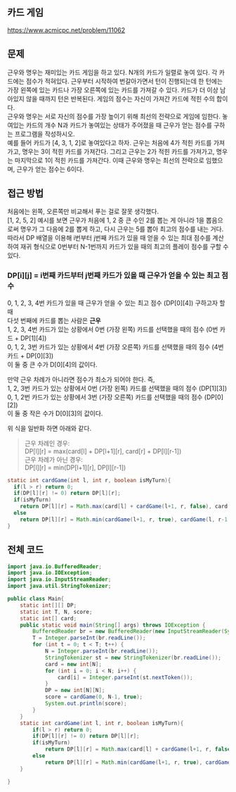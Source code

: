 ## 카드 게임
https://www.acmicpc.net/problem/11062
## 문제 
근우와 명우는 재미있는 카드 게임을 하고 있다. N개의 카드가 일렬로 놓여 있다. 각 카드에는 점수가 적혀있다. 근우부터 시작하여 번갈아가면서 턴이 진행되는데 한 턴에는 가장 왼쪽에 있는 카드나 가장 오른쪽에 있는 카드를 가져갈 수 있다. 카드가 더 이상 남아있지 않을 때까지 턴은 반복된다. 게임의 점수는 자신이 가져간 카드에 적힌 수의 합이다.
<br>
근우와 명우는 서로 자신의 점수를 가장 높이기 위해 최선의 전략으로 게임에 임한다. 놓여있는 카드의 개수 N과 카드가 놓여있는 상태가 주어졌을 때 근우가 얻는 점수를 구하는 프로그램을 작성하시오.
<br>
예를 들어 카드가 [4, 3, 1, 2]로 놓여있다고 하자. 근우는 처음에 4가 적힌 카드를 가져가고, 명우는 3이 적힌 카드를 가져간다. 그리고 근우는 2가 적힌 카드를 가져가고, 명우는 마지막으로 1이 적힌 카드를 가져간다. 이때 근우와 명우는 최선의 전략으로 임했으며, 근우가 얻는 점수는 6이다.
<br>

## 접근 방법
처음에는 왼쪽, 오른쪽만 비교해서 푸는 걸로 잘못 생각했다. <br>
[1, 2, 5, 2] 예시를 보면 근우가 처음에 1, 2 중 큰 수인 2를 뽑는 게 아니라 1을 뽑음으로써 명우가 그 다음에 2를 뽑게 하고, 다시 근우는 5를 뽑아 최고의 점수를 내는 거다. <br> 
따라서 DP 배열을 이용해 i번부터 j번째 카드가 있을 때 얻을 수 있는 최대 점수를 계산하여 재귀 형식으로 0번부터 N-1번까지 카드가 있을 때의 최고의 플레이 점수를 구할 수 있다. <br>

### DP[i][j] = i번째 카드부터 j번째 카드가 있을 때 근우가 얻을 수 있는 최고 점수
0, 1, 2, 3, 4번 카드가 있을 때 근우가 얻을 수 있는 최고 점수 (DP[0][4]) 구하고자 할 때 <br>
다섯 번째에 카드를 뽑는 사람은 **근우** <br>
1, 2, 3, 4번 카드가 있는 상황에서 0번 (가장 왼쪽) 카드를 선택했을 때의 점수 (0번 카드 + DP[1][4]) <br>
0, 1, 2, 3번 카드가 있는 상황에서 4번 (가장 오른쪽) 카드를 선택했을 때의 점수 (4번 카드 + DP[0][3]) <br>
이 둘 중 큰 수가 D[0][4]의 값이다. <br>

만약 근우 차례가 아니라면 점수가 최소가 되어야 한다. 즉, <br>
1, 2, 3번 카드가 있는 상황에서 0번 (가장 왼쪽) 카드를 선택했을 때의 점수 (DP[1][3]) <br>
0, 1, 2번 카드가 있는 상황에서 3번 (가장 오른쪽) 카드를 선택했을 때의 점수 (DP[0][2]) <br>
이 둘 중 작은 수가 D[0][3]의 값이다. <br>

위 식을 일반화 하면 아래와 같다. <br>
> 근우 차례인 경우:  <br>
> DP[l][r] = max(card[l] + DP[l+1][r], card[r] + DP[l][r-1]) <br>
> 근우 차례가 아닌 경우:  <br>
> DP[l][r] = min(DP[l+1][r], DP[l][r-1]) <br>

```java
static int cardGame(int l, int r, boolean isMyTurn){
  if(l > r) return 0;
  if(DP[l][r] != 0) return DP[l][r];
  if(isMyTurn)
    return DP[l][r] = Math.max(card[l] + cardGame(l+1, r, false), card[r] + cardGame(l, r-1, false));
  else
    return DP[l][r] = Math.min(cardGame(l+1, r, true), cardGame(l, r-1, true));
}
```

## 전체 코드
```java
import java.io.BufferedReader;
import java.io.IOException;
import java.io.InputStreamReader;
import java.util.StringTokenizer;

public class Main{
	static int[][] DP;
	static int T, N, score;
	static int[] card;
	public static void main(String[] args) throws IOException {
		BufferedReader br = new BufferedReader(new InputStreamReader(System.in));
		T = Integer.parseInt(br.readLine());
		for (int t = 0; t < T; t++) {
			N = Integer.parseInt(br.readLine());
			StringTokenizer st = new StringTokenizer(br.readLine());
			card = new int[N];
			for (int i = 0; i < N; i++) {
				card[i] = Integer.parseInt(st.nextToken());
			}
			DP = new int[N][N];
			score = cardGame(0, N-1, true);
			System.out.println(score);
		}
	}
	static int cardGame(int l, int r, boolean isMyTurn){
		if(l > r) return 0;
		if(DP[l][r] != 0) return DP[l][r];
		if(isMyTurn)
			return DP[l][r] = Math.max(card[l] + cardGame(l+1, r, false), card[r] + cardGame(l, r-1, false));
		else
			return DP[l][r] = Math.min(cardGame(l+1, r, true), cardGame(l, r-1, true));
	}

}
```
